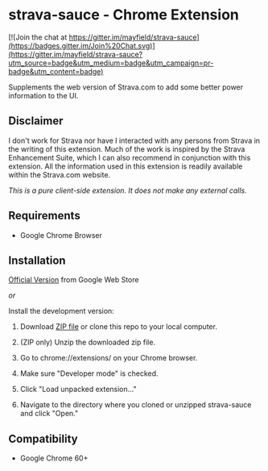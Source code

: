strava-sauce - Chrome Extension
===========

[![Join the chat at https://gitter.im/mayfield/strava-sauce](https://badges.gitter.im/Join%20Chat.svg)](https://gitter.im/mayfield/strava-sauce?utm_source=badge&utm_medium=badge&utm_campaign=pr-badge&utm_content=badge)

Supplements the web version of Strava.com to add some better power
information to the UI.

Disclaimer
--------

I don't work for Strava nor have I interacted with any persons from
Strava in the writing of this extension.  Much of the work is
inspired by the Strava Enhancement Suite, which I can also recommend
in conjunction with this extension.  All the information used in this
extension is readily available within the Strava.com website. 

*This is a pure client-side extension. It does not make any external calls.*


Requirements
--------

* Google Chrome Browser


Installation
--------

[Official Version](https://chrome.google.com/webstore/detail/strava-sauce/eigiefcapdcdmncdghkeahgfmnobigha)
from Google Web Store

*or*

Install the development version:
    
1. Download [ZIP file](https://github.com/mayfield/strava-sauce/archive/master.zip)
   or clone this repo to your local computer.

2. (ZIP only) Unzip the downloaded zip file.

3. Go to chrome://extensions/ on your Chrome browser.

4. Make sure "Developer mode" is checked.

5. Click "Load unpacked extension..."

6. Navigate to the directory  where you cloned or unzipped strava-sauce and click "Open."
    

Compatibility
--------

* Google Chrome 60+
